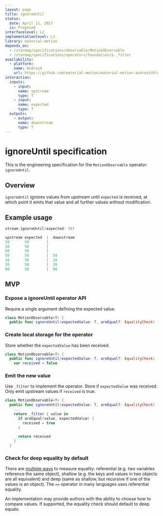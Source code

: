```yaml
---
layout: page
title: ignoreUntil
status:
  date: April 11, 2017
  is: Proposed
interfacelevel: L2
implementationlevel: L3
library: material-motion
depends_on:
  - /starmap/specifications/observable/MotionObservable
  - /starmap/specifications/operators/foundation/$._filter
availability:
  - platform:
    name: Android
    url: https://github.com/material-motion/material-motion-android/blob/develop/library/src/main/java/com/google/android/material/motion/operators/IgnoreUntil.java
interaction:
  inputs:
    - input:
      name: upstream
      type: T
    - input:
      name: expected
      type: T
  outputs:
    - output:
      name: downstream
      type: T
---
```


# ignoreUntil specification

This is the engineering specification for the `MotionObservable` operator: `ignoreUntil`.

## Overview

`ignoreUntil` ignores values from upstream until `expected` is received, at which point it emits that value and all further values without modification.

## Example usage

```swift
stream.ignoreUntil(expected: 50)

upstream expected  |  downstream
20       50        |
10       50        |
60       50        |
50       50        |  50
10       50        |  10
20       50        |  20
80       50        |  80
```

## MVP

### Expose a ignoreUntil operator API

Require a single argument defining the expected value.

```swift
class MotionObservable<T> {
  public func ignoreUntil(expectedValue: T, areEqual?: EqualityCheck) -> MotionObservable<T>
```

### Create local storage for the operator

Store whether the `expectedValue` has been received.

```swift
class MotionObservable<T> {
  public func ignoreUntil(expectedValue: T, areEqual?: EqualityCheck) -> MotionObservable<T>
    var received = false
```

### Emit the new value

Use `_filter` to implement the operator. Store if `expectedValue` was received. Only emit upstream values if `received` is true.

```swift
class MotionObservable<T> {
  public func ignoreUntil(expectedValue: T, areEqual?: EqualityCheck) -> MotionObservable<T>
    ...
    return _filter { value in
      if areEqual(value, expectedValue) {
        received = true
      }
      
      return received
    }
  }
```

### Check for deep equality by default ###

There are [multiple ways](https://en.wikipedia.org/wiki/Object_copying) to measure equality: referential (e.g. two variables reference the same object), shallow (e.g. the keys and values in two objects are all equivalent) and deep (same as shallow, but recursive if one of the values is an object).  The `==` operator in many languages uses referential equality.

An implementation may provide authors with the ability to choose how to compare values.  If supported, the equality check should default to deep equals.
